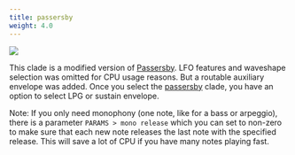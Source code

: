 ```yaml
---
title: passersby
weight: 4.0
---
```


<img src="/static/passersby.png" class="fr">

This clade is a modified version of [Passersby](https://github.com/markwheeler/passersby). LFO features and waveshape selection was omitted for CPU usage reasons. But a routable auxiliary envelope was added. Once you select the [passersby](#passersby) clade, you have an option to select LPG or sustain envelope. 

Note: If you only need monophony (one note, like for a bass or arpeggio), there is a parameter `PARAMS > mono release` which you can set to non-zero to make sure that each new note releases the last note with the specified release. This will save a lot of CPU if you have many notes playing fast.